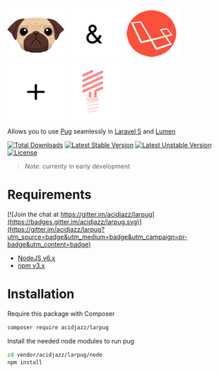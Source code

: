 [![](media/pug128.png)](/pugjs/pug)
![](media/and128.png)
[![](media/laravel128.png)](/http://laravel.com)
![](media/plus128.png)
[![](media/lumen128.png)](/http://lumen.laravel.com)

Allows you to use [Pug](/pugjs/pug) seamlessly in [Laravel 5](http://laravel.com) and [Lumen](http://lumen.laravel.com)

[![Total Downloads](https://poser.pugx.org/acidjazz/larpug/downloads)](https://packagist.org/packages/acidjazz/larpug)
[![Latest Stable Version](https://poser.pugx.org/acidjazz/larpug/v/stable)](https://packagist.org/packages/acidjazz/larpug)
[![Latest Unstable Version](https://poser.pugx.org/acidjazz/larpug/v/unstable)](https://packagist.org/packages/acidjazz/larpug)
[![License](https://poser.pugx.org/acidjazz/larpug/license)](https://packagist.org/packages/acidjazz/larpug)

> *Note*: currenty in early development

# Requirements

[![Join the chat at https://gitter.im/acidjazz/larpug](https://badges.gitter.im/acidjazz/larpug.svg)](https://gitter.im/acidjazz/larpug?utm_source=badge&utm_medium=badge&utm_campaign=pr-badge&utm_content=badge)

* [NodeJS v6.x](https://nodejs.org/en/)
* [npm v3.x](https://www.npmjs.com/)


# Installation

Require this package with Composer

```bash
composer require acidjazz/larpug
```

Install the needed node modules to run pug
```bash
cd vendor/acidjazz/larpug/node
npm install
```
